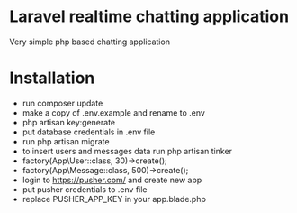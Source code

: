 # Laravel realtime chatting application

Very simple php based chatting application

# Installation
* run composer update
* make a copy of .env.example and rename to .env
* php artisan key:generate
* put database credentials in .env file
* run php artisan migrate
* to insert users and messages data run php artisan tinker
* factory(App\User::class, 30)->create();
* factory(App\Message::class, 500)->create();
* login to https://pusher.com/ and create new app
* put pusher credentials to .env file
* replace PUSHER_APP_KEY in your app.blade.php
